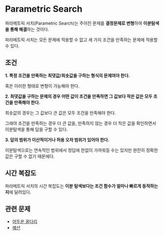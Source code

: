 # Parametric Search

파라메트릭 서치(Parametric Search)는 주어진 문제를 **결정문제로 변형**하여 **이분탐색을 통해 해결**하는 것이다.

파라메트릭 서치는 모든 문제에 적용할 수 없고 세 가지 조건을 만족하는 문제에 적용할 수 있다.

## 조건

**1. 특정 조건을 만족하는 최댓값/최솟값을 구하는 형식의 문제여야 한다.**

혹은 이러한 형태로 변형이 가능해야 한다.

**2. 최댓값을 구하는 문제의 경우 어떤 값이 조건을 만족하면 그 값보다 작은 값은 모두 조건을 만족해야 한다.**

최솟값의 경우는 그 값보다 큰 값은 모두 조건을 만족해야 한다.

그래야 조건을 만족하는 경우 더 큰 값을, 만족하지 않는 경우 더 작은 값을 확인하면서 이분탐색을 통해 답을 구할 수 있다.

**3. 답의 범위가 이산적이거나 허용 오차 범위가 있어야 한다.**

이분탐색으로는 연속적인 범위에서 정답에 한없이 가까워질 수는 있지만 완전히 정확한 값은 구할 수 없기 때문에다.

## 시간 복잡도

파라메트릭 서치의 시간 복잡도는 **이분 탐색보다는 조건 함수가 얼마나 빠르게 동작하는지**에 달려있다.

## 관련 문제
- [어두운 굴다리](https://boj.kr/17266)
- [예산](https://boj.kr/2512)